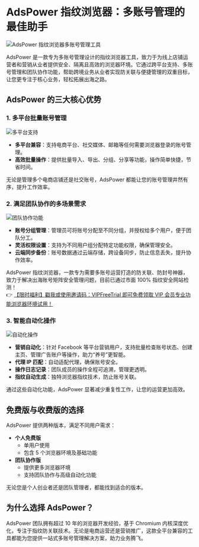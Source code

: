 # AdsPower 指纹浏览器：多账号管理的最佳助手

![AdsPower 指纹浏览器多账号管理工具](https://198301.xyz/img/44643527641.webp!/both/750x386)

AdsPower 是一款专为多账号管理设计的指纹浏览器工具，致力于为线上店铺运营者和营销从业者提供安全、隔离且高效的浏览器环境。它通过跨平台支持、多账号管理和团队协作功能，帮助跨境业务从业者实现防关联与便捷管理的双重目标，让您更专注于核心业务，轻松拓展出海之路。

## AdsPower 的三大核心优势

### 1. 多平台批量账号管理

![多平台支持](https://198301.xyz/img/8162967707145.webp!/both/750x386)

- **多平台兼容**：支持电商平台、社交媒体、邮箱等任何需要浏览器登录的账号管理。
- **高效批量操作**：提供批量导入、导出、分组、分享等功能，操作简单快捷，节省时间。

无论是管理多个电商店铺还是社交账号，AdsPower 都能让您的账号管理井然有序，提升工作效率。

### 2. 满足团队协作的多场景需求

![团队协作功能](https://198301.xyz/img/7747099300071.webp!/both/750x386)

- **账号分组管理**：管理员可将账号分配至不同分组，并授权给多个用户，便于团队分工。
- **灵活权限设置**：支持为不同用户组分配特定功能权限，确保管理安全。
- **云端同步备份**：账号数据通过云端存储，跨设备同步，防止信息丢失，提升协作效率。

AdsPower 指纹浏览器，一款专为需要多账号运营打造的防关联、防封号神器，致力于解决出海账号矩阵安全管理问题，目前已通过市面 100% 指纹安全网站检测！  
👉 [【限时福利】戳我或使用邀请码：VIPFreeTrial 即可免费领取 VIP 会员专业功能浏览器环境试用！](https://bit.ly/adspower_free)

### 3. 智能自动化操作

![自动化操作](https://198301.xyz/img/4304180893812016.webp!/both/750x386)

- **营销自动化**：针对 Facebook 等平台营销用户，支持批量检查账号状态、创建主页、管理广告账户等操作，助力“养号”更智能。
- **代理 IP 匹配**：自动适配代理，确保账号安全。
- **操作日志记录**：团队成员的操作全程可追溯，管理更透明。
- **指纹自动生成**：独特浏览器指纹技术，防止账号关联。

通过这些自动化功能，AdsPower 显著减少重复性工作，让您的运营更加高效。

## 免费版与收费版的选择

AdsPower 提供两种版本，满足不同用户需求：

- **个人免费版**  
  - 单用户使用  
  - 包含 5 个浏览器环境及基础功能  
- **团队协作版**  
  - 提供更多浏览器环境  
  - 支持团队协作与高级自动化功能  

无论您是个人创业者还是团队管理者，都能找到适合的版本。

## 为什么选择 AdsPower？

AdsPower 团队拥有超过 10 年的浏览器开发经验，基于 Chromium 内核深度优化，专注于指纹防关联技术。无论是电商运营还是营销推广，这款全平台兼容的工具都能为您提供一站式多账号管理解决方案，助力业务腾飞。
